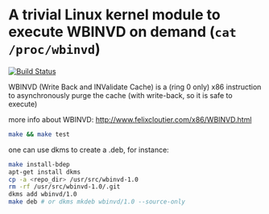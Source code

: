 # A trivial Linux kernel module to execute WBINVD on demand (`cat /proc/wbinvd`)
[![Build Status](https://travis-ci.org/batmac/wbinvd.svg?branch=master)](https://travis-ci.org/batmac/wbinvd)


WBINVD (Write Back and INValidate Cache) is a (ring 0 only) x86 instruction to asynchronously purge the cache (with write-back, so it is safe to execute)

more info about WBINVD: http://www.felixcloutier.com/x86/WBINVD.html
```sh
make && make test
```

one can use dkms to create a .deb, for instance:
```sh
make install-bdep
apt-get install dkms
cp -a <repo_dir> /usr/src/wbinvd-1.0
rm -rf /usr/src/wbinvd-1.0/.git
dkms add wbinvd/1.0
make deb # or dkms mkdeb wbinvd/1.0 --source-only
```
